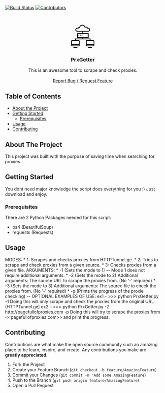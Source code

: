 <!-- PROJECT SHIELDS -->
[![Build Status][build-shield]]()
[![Contributors][contributors-shield]]()



<!-- PROJECT LOGO -->
<br />
<p align="center">
  <a href="https://github.com/hohohoesmad/PrxGetter/">
    <img src="logo.png" alt="Logo" width="80" height="80">
  </a>

  <h3 align="center">PrxGetter</h3>

  <p align="center">
    This is an awesome tool to scrape and check proxies. 
    <br />
    <br />
    <a href="https://github.com/hohohoesmad/PrxGetter/issues">Report Bug / Request Feature</a>
  </p>
</p>



<!-- TABLE OF CONTENTS -->
## Table of Contents

* [About the Project](#about-the-project)
* [Getting Started](#getting-started)
  * [Prerequisites](#prerequisites)
* [Usage](#usage)
* [Contributing](#contributing)

<!-- ABOUT THE PROJECT -->
## About The Project

This project was built with the purpose of saving time when searching for proxies.

<!-- GETTING STARTED -->
## Getting Started

You dont need major knowledge the script does everything for you :)
Just download and enjoy.

### Prerequisites

There are 2 Python Packages needed for this script:
* bs4 (BeautifulSoup)
* requests (Requests)

## Usage

  MODES:
      * 1: Scrapes and checks proxies from HTTPTunnel.ge.
      * 2: Tries to scrape and check proxies from a given source.
      * 3: Checks proxies from a given file.
  ARGUMENTS:
      * -1 (Sets the mode to 1) -- Mode 1 does not require additional arguments.
      * -2 (Sets the mode to 2)
          Additional arguments:
            The source URL to scrape the proxies from. (No '-' required)
      * -3 (Sets the mode to 3)
          Additional arguments:
            The source file to check the proxies from. (No '-' required)
      * -p (Prints the progress of the proxie checking) -- OPTIONAL
    EXAMPLES OF USE:
      ex1.-
        >>> python PrxGetter.py -1
      Doing this will only scrape and check the proxies from the original URL (HTTPTunnel.ge)
      ex2.-
        >>> python PrxGetter.py -2 http://pagefullofproxies.com -p
      Doing this will try to scrape the proxies from <<pagefullofproxies.com>> and print the progress.

## Contributing

Contributions are what make the open source community such an amazing place to be learn, inspire, and create. Any contributions you make are **greatly appreciated**.

1. Fork the Project
2. Create your Feature Branch (`git checkout -b feature/AmazingFeature`)
3. Commit your Changes (`git commit -m 'Add some AmazingFeature`)
4. Push to the Branch (`git push origin feature/AmazingFeature`)
5. Open a Pull Request


<!-- MARKDOWN LINKS & IMAGES -->
[build-shield]: https://img.shields.io/badge/build-passing-brightgreen.svg?style=flat-square
[contributors-shield]: https://img.shields.io/badge/contributors-1-orange.svg?style=flat-square
